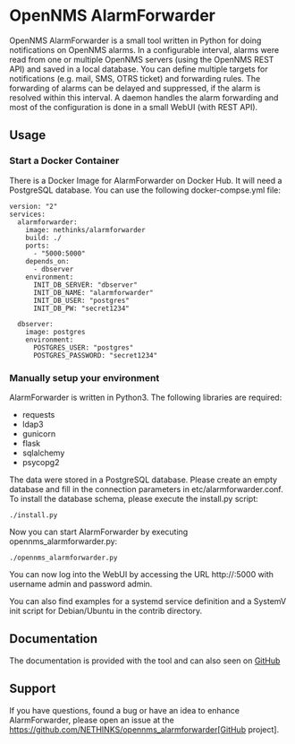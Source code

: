 # OpenNMS AlarmForwarder

OpenNMS AlarmForwarder is a small tool written in Python for doing notifications on OpenNMS alarms. In a configurable interval, alarms were read from one or multiple OpenNMS servers (using the OpenNMS REST API) and saved in a local database. You can define multiple targets for notifications (e.g. mail, SMS, OTRS ticket) and forwarding rules. The forwarding of alarms can be delayed and suppressed, if the alarm is resolved within this interval. A daemon handles the alarm forwarding and most of the configuration is done in a small WebUI (with REST API).

## Usage

### Start a Docker Container
There is a Docker Image for AlarmForwarder on Docker Hub. It will need a PostgreSQL database. You can use the following docker-compse.yml file:

```
version: "2"
services:
  alarmforwarder:
    image: nethinks/alarmforwarder
    build: ./
    ports:
      - "5000:5000"
    depends_on:
      - dbserver
    environment:
      INIT_DB_SERVER: "dbserver"
      INIT_DB_NAME: "alarmforwarder"
      INIT_DB_USER: "postgres"
      INIT_DB_PW: "secret1234"

  dbserver:
    image: postgres
    environment:
      POSTGRES_USER: "postgres"
      POSTGRES_PASSWORD: "secret1234"
```


### Manually setup your environment
AlarmForwarder is written in Python3. The following libraries are required:

* requests
* ldap3
* gunicorn
* flask
* sqlalchemy
* psycopg2

The data were stored in a PostgreSQL database. Please create an empty database and fill in the connection parameters in etc/alarmforwarder.conf. To install the database schema, please execute the install.py script:
```
./install.py
```

Now you can start AlarmForwarder by executing opennms_alarmforwarder.py:

```
./opennms_alarmforwarder.py
```

You can now log into the WebUI by accessing the URL http://<Host>:5000 with username admin and password admin.

You can also find examples for a systemd service definition and a SystemV init script for Debian/Ubuntu in the contrib directory.




## Documentation
The documentation is provided with the tool and can also seen on [GitHub](https://github.com/NETHINKS/opennms_alarmforwarder/blob/master/docs/src/documentation.adoc)



## Support
If you have questions, found a bug or have an idea to enhance AlarmForwarder, please open an issue at the https://github.com/NETHINKS/opennms_alarmforwarder[GitHub project].
